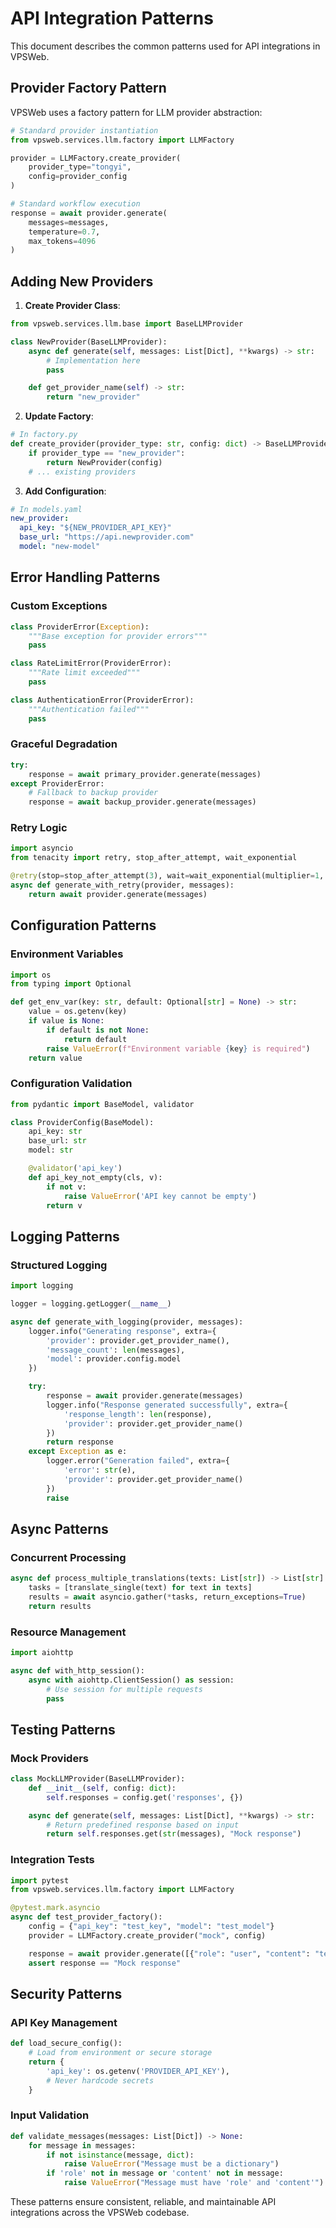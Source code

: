 # API Integration Patterns

This document describes the common patterns used for API integrations in VPSWeb.

## Provider Factory Pattern

VPSWeb uses a factory pattern for LLM provider abstraction:

```python
# Standard provider instantiation
from vpsweb.services.llm.factory import LLMFactory

provider = LLMFactory.create_provider(
    provider_type="tongyi",
    config=provider_config
)

# Standard workflow execution
response = await provider.generate(
    messages=messages,
    temperature=0.7,
    max_tokens=4096
)
```

## Adding New Providers

1. **Create Provider Class**:
```python
from vpsweb.services.llm.base import BaseLLMProvider

class NewProvider(BaseLLMProvider):
    async def generate(self, messages: List[Dict], **kwargs) -> str:
        # Implementation here
        pass

    def get_provider_name(self) -> str:
        return "new_provider"
```

2. **Update Factory**:
```python
# In factory.py
def create_provider(provider_type: str, config: dict) -> BaseLLMProvider:
    if provider_type == "new_provider":
        return NewProvider(config)
    # ... existing providers
```

3. **Add Configuration**:
```yaml
# In models.yaml
new_provider:
  api_key: "${NEW_PROVIDER_API_KEY}"
  base_url: "https://api.newprovider.com"
  model: "new-model"
```

## Error Handling Patterns

### Custom Exceptions
```python
class ProviderError(Exception):
    """Base exception for provider errors"""
    pass

class RateLimitError(ProviderError):
    """Rate limit exceeded"""
    pass

class AuthenticationError(ProviderError):
    """Authentication failed"""
    pass
```

### Graceful Degradation
```python
try:
    response = await primary_provider.generate(messages)
except ProviderError:
    # Fallback to backup provider
    response = await backup_provider.generate(messages)
```

### Retry Logic
```python
import asyncio
from tenacity import retry, stop_after_attempt, wait_exponential

@retry(stop=stop_after_attempt(3), wait=wait_exponential(multiplier=1, min=4, max=10))
async def generate_with_retry(provider, messages):
    return await provider.generate(messages)
```

## Configuration Patterns

### Environment Variables
```python
import os
from typing import Optional

def get_env_var(key: str, default: Optional[str] = None) -> str:
    value = os.getenv(key)
    if value is None:
        if default is not None:
            return default
        raise ValueError(f"Environment variable {key} is required")
    return value
```

### Configuration Validation
```python
from pydantic import BaseModel, validator

class ProviderConfig(BaseModel):
    api_key: str
    base_url: str
    model: str

    @validator('api_key')
    def api_key_not_empty(cls, v):
        if not v:
            raise ValueError('API key cannot be empty')
        return v
```

## Logging Patterns

### Structured Logging
```python
import logging

logger = logging.getLogger(__name__)

async def generate_with_logging(provider, messages):
    logger.info("Generating response", extra={
        'provider': provider.get_provider_name(),
        'message_count': len(messages),
        'model': provider.config.model
    })

    try:
        response = await provider.generate(messages)
        logger.info("Response generated successfully", extra={
            'response_length': len(response),
            'provider': provider.get_provider_name()
        })
        return response
    except Exception as e:
        logger.error("Generation failed", extra={
            'error': str(e),
            'provider': provider.get_provider_name()
        })
        raise
```

## Async Patterns

### Concurrent Processing
```python
async def process_multiple_translations(texts: List[str]) -> List[str]:
    tasks = [translate_single(text) for text in texts]
    results = await asyncio.gather(*tasks, return_exceptions=True)
    return results
```

### Resource Management
```python
import aiohttp

async def with_http_session():
    async with aiohttp.ClientSession() as session:
        # Use session for multiple requests
        pass
```

## Testing Patterns

### Mock Providers
```python
class MockLLMProvider(BaseLLMProvider):
    def __init__(self, config: dict):
        self.responses = config.get('responses', {})

    async def generate(self, messages: List[Dict], **kwargs) -> str:
        # Return predefined response based on input
        return self.responses.get(str(messages), "Mock response")
```

### Integration Tests
```python
import pytest
from vpsweb.services.llm.factory import LLMFactory

@pytest.mark.asyncio
async def test_provider_factory():
    config = {"api_key": "test_key", "model": "test_model"}
    provider = LLMFactory.create_provider("mock", config)

    response = await provider.generate([{"role": "user", "content": "test"}])
    assert response == "Mock response"
```

## Security Patterns

### API Key Management
```python
def load_secure_config():
    # Load from environment or secure storage
    return {
        'api_key': os.getenv('PROVIDER_API_KEY'),
        # Never hardcode secrets
    }
```

### Input Validation
```python
def validate_messages(messages: List[Dict]) -> None:
    for message in messages:
        if not isinstance(message, dict):
            raise ValueError("Message must be a dictionary")
        if 'role' not in message or 'content' not in message:
            raise ValueError("Message must have 'role' and 'content'")
```

These patterns ensure consistent, reliable, and maintainable API integrations across the VPSWeb codebase.